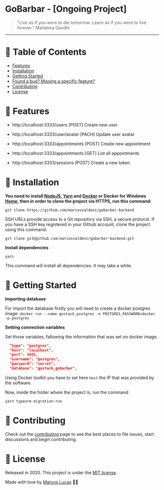 
# GoBarbar - [Ongoing Project]

> "Live as if you were to die tomorrow. Learn as if you were to live forever." Mahatma Gandhi

---

# :pushpin: Table of Contents

* [Features](#rocket-features)
* [Installation](#construction_worker-installation)
* [Getting Started](#runner-getting-started)
* [Found a bug? Missing a specific feature?](#bug-issues)
* [Contributing](#tada-contributing)
* [License](#closed_book-license)

# :rocket: Features 

* http://localhost:3333/users
      [POST] Create new user

* http://localhost:3333/user/avatar
      [PACH] Update user avatar

* http://localhost:3333/appointments
      [POST] Create new appointment

* http://localhost:3333/appointments
      [GET] List all appointments

* http://localhost:3333/sessions
      [POST] Create a new token

# :construction_worker: Installation

**You need to install [NodeJS](https://nodejs.org/), [Yarn](https://classic.yarnpkg.com/en/docs/install/) and [Docker](https://hub.docker.com/editions/community/docker-ce-desktop-windows) or Docker for Windows [Home](https://docs.docker.com/toolbox/toolbox_install_windows/), then in order to clone the project via HTTPS, run this command:**

```git clone https://github.com/marcosvaldeni/gobarber-backend```

SSH URLs provide access to a Git repository via SSH, a secure protocol. If you have a SSH key registered in your Github account, clone the project using this command:

```git clone git@github.com:marcosvaldeni/gobarber-backend.git```

**Install dependencies**

`yarn`

This command will install all dependencies. It may take a while.

# :runner: Getting Started

**Importing database**

For import the database firstly you will need to create a docker postgres image:
`docker run --name gostack_postgres -e POSTGRES_PASSWORD=docker -p postgres`

**Setting connection variables**

Set those variables, fallowing the information that was set on docker image.

```json
  "type": "postgres",
  "host": "localhost", 
  "port": 5432,
  "username": "postgres",
  "password": "secret",
  "database": "gostack_gobarber",
  ```
Using Docker toolkit you have to set here `host` the IP that was provided by the software.

Now, inside the folder where the project is, run the command:

`yarn typeorm migration:run`

# :tada: Contributing

Check out the [contributing](https://github.com/marcosvaldeni/gobarber-backend/blob/master/CONTRIBUTING.md) page to see the best places to file issues, start discussions and begin contributing.

# :closed_book: License

Released in 2020.
This project is under the [MIT license](https://github.com/marcosvaldeni/gobarber-backend/blob/master/LICENSE).

Made with love by [Marcos Lucas](https://github.com/marcosvaldeni) 💚🚀
